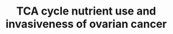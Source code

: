---
annotations:
- id: PW:0000605
  parent: disease pathway
  type: Pathway Ontology
  value: cancer pathway
- id: DOID:2394
  parent: disease of cellular proliferation
  type: Disease Ontology
  value: ovarian cancer
- id: DOID:15
  type: Disease Ontology
  value: reproductive system disease
- id: DOID:162
  parent: disease of cellular proliferation
  type: Disease Ontology
  value: cancer
- id: PW:0001119
  parent: classic metabolic pathway
  type: Pathway Ontology
  value: altered citric acid cycle pathway
authors:
- Khanspers
- Mkutmon
- AlexanderPico
- DeSl
- MaintBot
- Fehrhart
- Eweitz
- Egonw
citedin: ''
communities:
- CPTAC
- Diseases
- ExRNA
description: Schematic showing the shift in nutrient utilization in TCA cycle with
  increasing degree of invasiveness. Low-invasive ovarian cancer (OVCA) cells are
  glucose dependent for their TCA cycle pool. With increasing invasiveness in cancer
  cells, dominant nutrient which feeds the TCA cycle shifts from glucose to Gln. In
  high-invasive OVCA cells, Gln dominates the TCA cycle. In low-invasive OVCA cells,
  glucose activates Jak1, which activates STAT3 by tyrosine phosphorylation, thereby
  regulating glycolysis in cancer cells. In highinvasive OVCA cells, besides glucose's
  role in activating STAT3 tyrosine phosphorylation, glutamine activates JAK1 through
  TCA cycle to further activate STAT3 by tyrosine phosphorylation and thus regulate
  glycolysis. Further, Gln activates Erk1/2, which subsequently activates STAT3 by
  serine phosphorylation selectively in high-invasive OVCA cells. The serine phosphorylation
  of STAT3 enhances oxidative phosphorylation in mitochondria by interaction with
  mitochondrial complexes I and II, thereby increasing TCA cycle activity in high-invasive
  OVCA cells. Protein phosphorylation sites were added based on information from PhosphoSitePlus
  (R), www.phosphosite.org.  Proteins on this pathway have targeted assays available
  via the [https://assays.cancer.gov/available_assays?wp_id=WP2868 CPTAC Assay Portal]
last-edited: 2024-02-18
ndex: 17d19c29-8b66-11eb-9e72-0ac135e8bacf
organisms:
- Homo sapiens
redirect_from:
- /index.php/Pathway:WP2868
- /instance/WP2868
- /instance/WP2868_r128641
revision: r128641
schema-jsonld:
- '@context': https://schema.org/
  '@id': https://wikipathways.github.io/pathways/WP2868.html
  '@type': Dataset
  creator:
    '@type': Organization
    name: WikiPathways
  description: Schematic showing the shift in nutrient utilization in TCA cycle with
    increasing degree of invasiveness. Low-invasive ovarian cancer (OVCA) cells are
    glucose dependent for their TCA cycle pool. With increasing invasiveness in cancer
    cells, dominant nutrient which feeds the TCA cycle shifts from glucose to Gln.
    In high-invasive OVCA cells, Gln dominates the TCA cycle. In low-invasive OVCA
    cells, glucose activates Jak1, which activates STAT3 by tyrosine phosphorylation,
    thereby regulating glycolysis in cancer cells. In highinvasive OVCA cells, besides
    glucose's role in activating STAT3 tyrosine phosphorylation, glutamine activates
    JAK1 through TCA cycle to further activate STAT3 by tyrosine phosphorylation and
    thus regulate glycolysis. Further, Gln activates Erk1/2, which subsequently activates
    STAT3 by serine phosphorylation selectively in high-invasive OVCA cells. The serine
    phosphorylation of STAT3 enhances oxidative phosphorylation in mitochondria by
    interaction with mitochondrial complexes I and II, thereby increasing TCA cycle
    activity in high-invasive OVCA cells. Protein phosphorylation sites were added
    based on information from PhosphoSitePlus (R), www.phosphosite.org.  Proteins
    on this pathway have targeted assays available via the [https://assays.cancer.gov/available_assays?wp_id=WP2868
    CPTAC Assay Portal]
  keywords:
  - D-Glutamine
  - EGFR
  - ERK1
  - ERK2
  - Glucose
  - JAK1
  - Lactate
  - Pyruvate
  - STAT3
  license: CC0
  name: TCA cycle nutrient use and invasiveness of ovarian cancer
seo: CreativeWork
title: TCA cycle nutrient use and invasiveness of ovarian cancer
wpid: WP2868
---